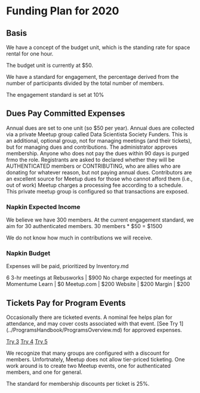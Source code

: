 # Funding Plan for 2020

## Basis
We have a concept of the budget unit, which is the standing rate for space rental for one hour. 

The budget unit is currently at $50.

We have a standard for engagement, the percentage derived from the number of participants divided by the total number of members.

The engagement standard is set at 10%

## Dues Pay Committed Expenses
Annual dues are set to one unit (so $50 per year).
Annual dues are collected via a private Meetup group called Data Scientista Society Funders. This is an additional, optional group, not for managing meetings (and their tickets), but for managing dues and contributions.
The administrator approves membership.
Anyone who does not pay the dues within 90 days is purged frmo the role. 
Registrants are asked to declared whether they will be AUTHENTICATED members or CONTRIBUTING, who are allies who are donating for whatever reason, but not paying annual dues. Contributors are an excellent source for Meetup dues for those who cannot afford them (i.e., out of work)
Meetup charges a processing fee according to a schedule. 
This private meetup group is configured so that transactions are exposed.

### Napkin Expected Income
We believe we have 300 members. At the current engagement standard, we aim for 30 authenticated members.
30 members * $50 = $1500 

We do not know how much in contributions we will receive.

### Napkin Budget
Expenses will be paid, prioritized by Inventory.md

6 3-hr meetings at Rebusworks | $900 
No charge expected for meetings at Momentume Learn | $0
Meetup.com | $200
Website | $200
Margin | $200

## Tickets Pay for Program Events
Occasionally there are ticketed events. A nominal fee helps plan for attendance, and may cover costs associated with that event. [See Try 1] (../ProgramsHandbook/ProgramsOverview.md) for approved expenses. 

[Try 3](ProgramsHandbook/ProgramsOverview.md)
[Try 4](ServiceManual/ProgramsHandbook/ProgramsOverview.md)
[Try 5](ProgramsHandbook/ProgramsOverview)

We recognize that many groups are configured with a discount for members. Unfortnately, Meetup does not allow tier-priced ticketing. One work around is to create two Meetup events, one for authenticated members, and one for general. 

The standard for membership discounts per ticket is 25%. 